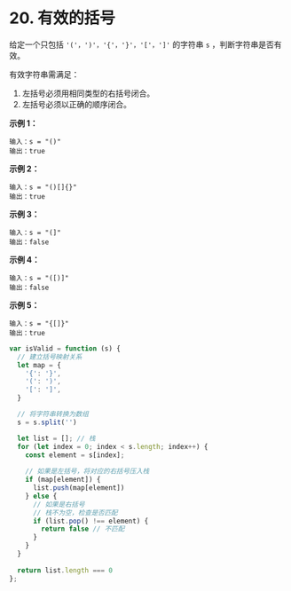 # 20. 有效的括号

给定一个只包括 `'('，')'，'{'，'}'，'['，']'` 的字符串 `s` ，判断字符串是否有效。

有效字符串需满足：

1. 左括号必须用相同类型的右括号闭合。
2. 左括号必须以正确的顺序闭合。

**示例 1：**

```
输入：s = "()"
输出：true
```
**示例 2：**

```
输入：s = "()[]{}"
输出：true
```
**示例 3：**

```
输入：s = "(]"
输出：false
```
**示例 4：**

```
输入：s = "([)]"
输出：false
```
**示例 5：**

```
输入：s = "{[]}"
输出：true
```

```js
var isValid = function (s) {
  // 建立括号映射关系
  let map = {
    '{': '}',
    '(': ')',
    '[': ']',
  }

  // 将字符串转换为数组
  s = s.split('')

  let list = []; // 栈
  for (let index = 0; index < s.length; index++) {
    const element = s[index];
    
    // 如果是左括号，将对应的右括号压入栈
    if (map[element]) {
      list.push(map[element])
    } else {
      // 如果是右括号
      // 栈不为空，检查是否匹配
      if (list.pop() !== element) {
        return false // 不匹配
      }
    }
  }
  
  return list.length === 0
};
```